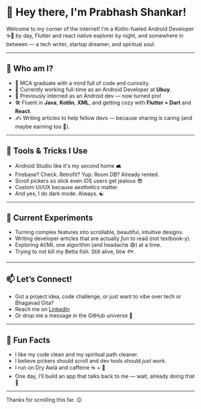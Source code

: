 # 👋 Hey there, I'm Prabhash Shankar!

Welcome to my corner of the internet! I’m a Kotlin-fueled Android Developer ☕📱 by day, Flutter and react native explorer by night, and somewhere in between — a tech writer, startup dreamer, and spiritual soul.

---

## 🚀 Who am I?

- 🧠 MCA graduate with a mind full of code and curiosity.
- 💼 Currently working full-time as an Android Developer at **Ubuy**.
- 🧪 Previously interned as an Android dev — now turned pro!
- 🛠️ Fluent in **Java**, **Kotlin**, **XML**, and getting cozy with **Flutter + Dart** and **React**.
- ✍️ Writing articles to help fellow devs — because sharing is caring (and maybe earning too 🤞).

---

## 🔧 Tools & Tricks I Use

- Android Studio like it's my second home 🛋️
- Firebase? Check. Retrofit? Yup. Room DB? Already rented.
- Scroll pickers so slick even iOS users get jealous 😎
- Custom UI/UX because aesthetics matter.
- And yes, I do dark mode. Always. ☯️

---

## 🧪 Current Experiments

- Turning complex features into scrollable, beautiful, intuitive designs.
- Writing developer articles that are actually *fun* to read (not textbook-y).
- Exploring AI/ML one algorithm (and headache 😅) at a time.
- Trying to not kill my Betta fish. Still alive, btw 🐟.

---

## 📫 Let’s Connect!

- Got a project idea, code challenge, or just want to vibe over tech or Bhagavad Gita?
- Reach me on [LinkedIn](https://www.linkedin.com/in/shankar-prabhash/)
- Or drop me a message in the GitHub universe 🌌

---

## 🧘 Fun Facts

- I like my code clean and my spiritual path cleaner.
- I believe pickers should scroll and dev tools should *just work*.
- I run on Dry Awla and caffeine ☕ + 🍇
- One day, I’ll build an app that talks back to me — wait, already doing that 🤖

---

Thanks for scrolling this far. 😉
